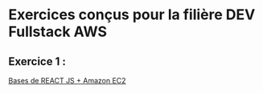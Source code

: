 # Exercices conçus pour la filière DEV Fullstack AWS
## Exercice 1 : 
[Bases de REACT JS + Amazon EC2](https://github.com/jekobokidou/kapsiki-exo/blob/main/exo-001/exercices-dev-fullstack-001.md)
